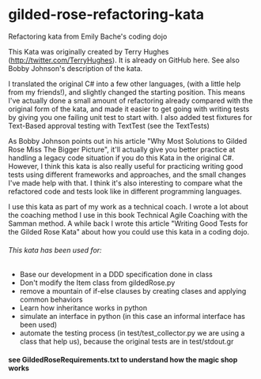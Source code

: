 # gilded-rose-refactoring-kata
Refactoring kata from Emily Bache's coding dojo

This Kata was originally created by Terry Hughes (http://twitter.com/TerryHughes). It is already on GitHub here. See also Bobby Johnson's description of the kata.

I translated the original C# into a few other languages, (with a little help from my friends!), and slightly changed the starting position. This means I've actually done a small amount of refactoring already compared with the original form of the kata, and made it easier to get going with writing tests by giving you one failing unit test to start with. I also added test fixtures for Text-Based approval testing with TextTest (see the TextTests)

As Bobby Johnson points out in his article "Why Most Solutions to Gilded Rose Miss The Bigger Picture", it'll actually give you better practice at handling a legacy code situation if you do this Kata in the original C#. However, I think this kata is also really useful for practicing writing good tests using different frameworks and approaches, and the small changes I've made help with that. I think it's also interesting to compare what the refactored code and tests look like in different programming languages.

I use this kata as part of my work as a technical coach. I wrote a lot about the coaching method I use in this book Technical Agile Coaching with the Samman method. A while back I wrote this article "Writing Good Tests for the Gilded Rose Kata" about how you could use this kata in a coding dojo.

###### This kata has been used for:
- Base our development in a DDD specification done in class
- Don't modify the Item class from gildedRose.py
- remove a mountain of if-else clauses by creating clases and applying common behaviors
- Learn how inheritance works in python
- simulate an interface in python (in this case an informal interface has been used)
- automate the testing process (in test/test_collector.py we are using a class that help us), because the original tests are in test/stdout.gr

#### see GildedRoseRequirements.txt to understand how the magic shop works

